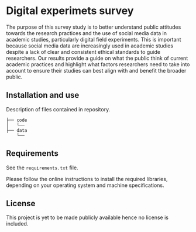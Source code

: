 # Digital experimets survey

The purpose of this survey study is to better understand public attitudes towards the research practices and the use of social media data in academic studies, particularly digital field experiments. This is important because social media data are increasingly used in academic studies despite a lack of clear and consistent ethical standards to guide researchers. Our results provide a guide on what the public think of current academic practices and highlight what factors researchers need to take into account to ensure their studies can best align with and benefit the broader public.

## Installation and use

Description of files contained in repository.

```
├── code
│   └──  
├── data
    └──  
```

## Requirements

See the `requirements.txt` file.

Please follow the online instructions to install the required libraries, depending on your operating system and machine specifications. 

## License

This project is yet to be made publicly available hence no license is included. 
